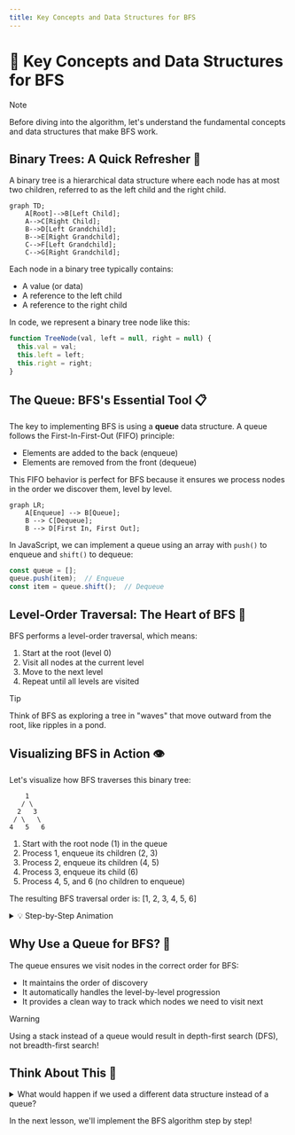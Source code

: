 ```yaml
---
title: Key Concepts and Data Structures for BFS
---
```


# 🧩 Key Concepts and Data Structures for BFS

> [!NOTE]
> Before diving into the algorithm, let's understand the fundamental concepts and data structures that make BFS work.

## Binary Trees: A Quick Refresher 🌲

A binary tree is a hierarchical data structure where each node has at most two children, referred to as the left child and the right child.

```mermaid
graph TD;
    A[Root]-->B[Left Child];
    A-->C[Right Child];
    B-->D[Left Grandchild];
    B-->E[Right Grandchild];
    C-->F[Left Grandchild];
    C-->G[Right Grandchild];
```

Each node in a binary tree typically contains:
- A value (or data)
- A reference to the left child
- A reference to the right child

In code, we represent a binary tree node like this:

```javascript
function TreeNode(val, left = null, right = null) {
  this.val = val;
  this.left = left;
  this.right = right;
}
```

## The Queue: BFS's Essential Tool 📋

The key to implementing BFS is using a **queue** data structure. A queue follows the First-In-First-Out (FIFO) principle:

- Elements are added to the back (enqueue)
- Elements are removed from the front (dequeue)

This FIFO behavior is perfect for BFS because it ensures we process nodes in the order we discover them, level by level.

```mermaid
graph LR;
    A[Enqueue] --> B[Queue];
    B --> C[Dequeue];
    B --> D[First In, First Out];
```

In JavaScript, we can implement a queue using an array with `push()` to enqueue and `shift()` to dequeue:

```javascript
const queue = [];
queue.push(item);  // Enqueue
const item = queue.shift();  // Dequeue
```

## Level-Order Traversal: The Heart of BFS 🔄

BFS performs a level-order traversal, which means:

1. Start at the root (level 0)
2. Visit all nodes at the current level
3. Move to the next level
4. Repeat until all levels are visited

> [!TIP]
> Think of BFS as exploring a tree in "waves" that move outward from the root, like ripples in a pond.

## Visualizing BFS in Action 👁️

Let's visualize how BFS traverses this binary tree:

```
    1
   / \
  2   3
 / \   \
4   5   6
```

1. Start with the root node (1) in the queue
2. Process 1, enqueue its children (2, 3)
3. Process 2, enqueue its children (4, 5)
4. Process 3, enqueue its child (6)
5. Process 4, 5, and 6 (no children to enqueue)

The resulting BFS traversal order is: [1, 2, 3, 4, 5, 6]

<details>
<summary>💡 Step-by-Step Animation</summary>

Here's how the queue evolves during BFS:

Initial state: Queue = [1]

1. Dequeue 1, process it → Output: [1]
   Enqueue 1's children → Queue = [2, 3]

2. Dequeue 2, process it → Output: [1, 2]
   Enqueue 2's children → Queue = [3, 4, 5]

3. Dequeue 3, process it → Output: [1, 2, 3]
   Enqueue 3's children → Queue = [4, 5, 6]

4. Dequeue 4, process it → Output: [1, 2, 3, 4]
   No children to enqueue → Queue = [5, 6]

5. Dequeue 5, process it → Output: [1, 2, 3, 4, 5]
   No children to enqueue → Queue = [6]

6. Dequeue 6, process it → Output: [1, 2, 3, 4, 5, 6]
   No children to enqueue → Queue = []

Queue is empty, BFS is complete!
</details>

## Why Use a Queue for BFS? 🤔

The queue ensures we visit nodes in the correct order for BFS:

- It maintains the order of discovery
- It automatically handles the level-by-level progression
- It provides a clean way to track which nodes we need to visit next

> [!WARNING]
> Using a stack instead of a queue would result in depth-first search (DFS), not breadth-first search!

## Think About This 🧠

<details>
<summary>What would happen if we used a different data structure instead of a queue?</summary>

- Using a **stack** (Last-In-First-Out) would give us depth-first search (DFS)
- Using a **priority queue** would give us a best-first search, which could be useful for certain pathfinding algorithms
- Using a **random access** approach would result in an unpredictable traversal order
</details>

In the next lesson, we'll implement the BFS algorithm step by step! 